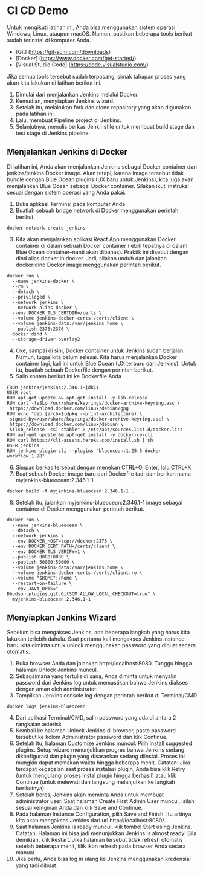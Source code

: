 # CI CD Demo

Untuk mengikuti latihan ini, Anda bisa menggunakan sistem operasi Windows, Linux, ataupun macOS. Namun, pastikan beberapa tools berikut sudah terinstal di komputer Anda.
- [Git] (https://git-scm.com/downloads) 
- [Docker] (https://www.docker.com/get-started/)
- [Visual Studio Code] (https://code.visualstudio.com/)

Jika semua tools tersebut sudah terpasang, simak tahapan proses yang akan kita lakukan di latihan berikut ini.

1. Dimulai dari menjalankan Jenkins melalui Docker.
2. Kemudian, menyiapkan Jenkins wizard.
3. Setelah itu, melakukan fork dan clone repository yang akan digunakan pada latihan ini.
4. Lalu, membuat Pipeline project di Jenkins.
5. Selanjutnya, menulis berkas Jenkinsfile untuk membuat build stage dan test stage di Jenkins pipeline.

## Menjalankan Jenkins di Docker
Di latihan ini, Anda akan menjalankan Jenkins sebagai Docker container dari jenkins/jenkins Docker image. Akan tetapi, karena image tersebut tidak bundle dengan Blue Ocean plugins (UX baru untuk Jenkins), kita juga akan menjalankan Blue Ocean sebagai Docker container. Silakan ikuti instruksi sesuai dengan sistem operasi yang Anda pakai.

1. Buka aplikasi Terminal pada komputer Anda.
2. Buatlah sebuah bridge network di Docker menggunakan perintah berikut.
``` 
docker network create jenkins 
```
3. Kita akan menjalankan aplikasi React App menggunakan Docker container di dalam sebuah Docker container (lebih tepatnya di dalam Blue Ocean container–nanti akan dibahas). Praktik ini disebut dengan dind alias docker in docker. Jadi, silakan unduh dan jalankan docker:dind Docker image menggunakan perintah berikut.
```
docker run \
  --name jenkins-docker \
  --rm \
  --detach \
  --privileged \
  --network jenkins \
  --network-alias docker \
  --env DOCKER_TLS_CERTDIR=/certs \
  --volume jenkins-docker-certs:/certs/client \
  --volume jenkins-data:/var/jenkins_home \
  --publish 2376:2376 \
  docker:dind \
  --storage-driver overlay2
 ```
 4. Oke, sampai di sini, Docker container untuk Jenkins sudah berjalan. Namun, tugas kita belum selesai. Kita harus menjalankan Docker container lagi, kali ini untuk Blue Ocean (UX terbaru dari Jenkins). Untuk itu, buatlah sebuah Dockerfile dengan perintah berikut.
 5. Salin konten berikut ini ke Dockerfile Anda
 ```
 FROM jenkins/jenkins:2.346.1-jdk11
USER root
RUN apt-get update && apt-get install -y lsb-release
RUN curl -fsSLo /usr/share/keyrings/docker-archive-keyring.asc \
  https://download.docker.com/linux/debian/gpg
RUN echo "deb [arch=$(dpkg --print-architecture) \
  signed-by=/usr/share/keyrings/docker-archive-keyring.asc] \
  https://download.docker.com/linux/debian \
  $(lsb_release -cs) stable" > /etc/apt/sources.list.d/docker.list
RUN apt-get update && apt-get install -y docker-ce-cli
RUN curl https://cli-assets.heroku.com/install.sh | sh
USER jenkins
RUN jenkins-plugin-cli --plugins "blueocean:1.25.5 docker-workflow:1.28"
```
6. Simpan berkas tersebut dengan menekan CTRL+O, Enter, lalu CTRL+X
7. Buat sebuah Docker image baru dari Dockerfile tadi dan berikan nama myjenkins-blueocean:2.346.1-1
```
docker build -t myjenkins-blueocean:2.346.1-1 .
```
8. Setelah itu, jalankan myjenkins-blueocean:2.346.1-1 image sebagai container di Docker menggunakan perintah berikut.
```
docker run \
  --name jenkins-blueocean \
  --detach \
  --network jenkins \
  --env DOCKER_HOST=tcp://docker:2376 \
  --env DOCKER_CERT_PATH=/certs/client \
  --env DOCKER_TLS_VERIFY=1 \
  --publish 8080:8080 \
  --publish 50000:50000 \
  --volume jenkins-data:/var/jenkins_home \
  --volume jenkins-docker-certs:/certs/client:ro \
  --volume "$HOME":/home \
  --restart=on-failure \
  --env JAVA_OPTS="-Dhudson.plugins.git.GitSCM.ALLOW_LOCAL_CHECKOUT=true" \
  myjenkins-blueocean:2.346.1-1 
 ```
 ## Menyiapkan Jenkins Wizard
 
Sebelum bisa mengakses Jenkins, ada beberapa langkah yang harus kita lakukan terlebih dahulu. Saat pertama kali mengakses Jenkins instance baru, kita diminta untuk unlock menggunakan password yang dibuat secara otomatis.

1. Buka browser Anda dan jalankan http://localhost:8080. Tunggu hingga halaman Unlock Jenkins muncul.
2. Sebagaimana yang tertulis di sana, Anda diminta untuk menyalin password dari Jenkins log untuk memastikan bahwa Jenkins diakses dengan aman oleh administrator.
3. Tampilkan Jenkins console log dengan perintah berikut di Terminal/CMD
```
docker logs jenkins-blueocean
```
4. Dari aplikasi Terminal/CMD, salin password yang ada di antara 2 rangkaian asterisk
5. Kembali ke halaman Unlock Jenkins di browser, paste password tersebut ke kolom Administrator password dan klik Continue.
6. Setelah itu, halaman Customize Jenkins muncul. Pilih Install suggested plugins. Setup wizard menunjukkan progres bahwa Jenkins sedang dikonfigurasi dan plugin yang disarankan sedang diinstal. Proses ini mungkin dapat memakan waktu hingga beberapa menit.
Catatan: Jika terdapat kegagalan saat proses instalasi plugin, Anda bisa klik Retry (untuk mengulangi proses instal plugin hingga berhasil) atau klik Continue (untuk melewati dan langsung melanjutkan ke langkah berikutnya).
7. Setelah beres, Jenkins akan meminta Anda untuk membuat administrator user. Saat halaman Create First Admin User muncul, isilah sesuai keinginan Anda dan klik Save and Continue.
8. Pada halaman Instance Configuration, pilih Save and Finish. Itu artinya, kita akan mengakses Jenkins dari url http://localhost:8080/. 
9. Saat halaman Jenkins is ready muncul, klik tombol Start using Jenkins.
Catatan: Halaman ini bisa jadi menunjukkan Jenkins is almost ready! Bila demikian, klik Restart. Jika halaman tersebut tidak refresh otomatis setelah beberapa menit, klik ikon refresh pada browser Anda secara manual.
10. Jika perlu, Anda bisa log in ulang ke Jenkins menggunakan kredensial yang tadi dibuat.


 
